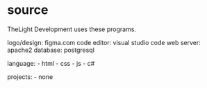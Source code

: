 # source
TheLight Development uses these programs.

logo/design: figma.com
code editor: visual studio code
web server: apache2
database: postgresql


language:
    - html
    - css
    - js
    - c#

projects:
    - none

